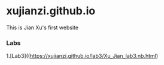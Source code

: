 # xujianzi.github.io
This is Jian Xu's first website 

### Labs
1.[Lab3]((https://xujianzi.github.io/lab3/Xu_Jian_lab3.nb.html)